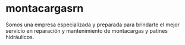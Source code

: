 # montacargasrn
Somos una empresa especializada y preparada para brindarte el mejor servicio en reparación y mantenimiento de montacargas y patines hidráulicos.
